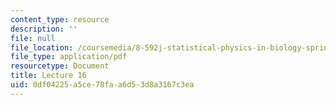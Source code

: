 ```yaml
---
content_type: resource
description: ''
file: null
file_location: /coursemedia/8-592j-statistical-physics-in-biology-spring-2011/0df04225a5ce78faa6d53d8a3167c3ea_MIT8_592JS11_lec16.pdf
file_type: application/pdf
resourcetype: Document
title: Lecture 16
uid: 0df04225-a5ce-78fa-a6d5-3d8a3167c3ea
---
```


